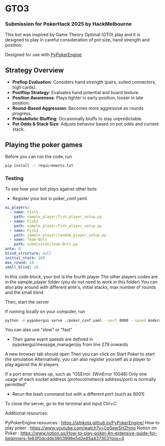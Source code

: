 # GTO3

### Submission for PokerHack 2025 by HackMelbourne

This bot was inspired by Game Theory Optimal (GTO) play and it is designed to play in careful consideration of pot size, hand strength and position.

Designed for use with [PyPokerEngine](https://github.com/ishikota/PyPokerEngine).

## Strategy Overview

- **Preflop Evaluation**: Considers hand strength (pairs, suited connectors, high cards).
- **Postflop Strategy**: Evaluates hand potential and board texture.
- **Position Awareness**: Plays tighter in early position, looser in late position.
- **Round-Based Aggression**: Becomes more aggressive as rounds progress.
- **Probabilistic Bluffing**: Occasionally bluffs to stay unpredictable.
- **Pot Odds & Stack Size**: Adjusts behavior based on pot odds and current stack.

## Playing the poker games
Before you can run the code, run
```bash
pip install -r requirements.txt
```

### Testing 
To see how your bot plays against other bots:
- Register your bot in poker_conf.yaml:
```yaml
ai_players:
  - name: Fish1
    path: sample_player/fish_player_setup.py
  - name: Fish2
    path: sample_player/fish_player_setup.py
  - name: Fish3
    path: sample_player/random_player_setup.py
  - name: Team-Bots
    path: submission/Team-Bots.py
ante: 0
blind_structure: null
initial_stack: 100
max_round: 10
small_blind: 10
```
In this code block, your bot is the fourth player
The other players codes are in the sample_player folder (you do not need to work in this folder)
You can also play around with different ante's, initial stacks, max number of rounds and the small blind

Then, start the server

If running locally on your computer, run
```bash
python -m pypokergui serve ./poker_conf.yaml --port 8000 --speed moderate
```
You can also use "slow" or "fast"
- Their game event speeds are defined in pypokergui/message_manager/py from line 279 onwards

A new browser tab should open
Then you can click on Start Poker to start the simulation
Alternatively, you can also register yourself as a player to play against the AI players

If a port error shows up, such as "OSError: [WinError 10048] Only one usage of each socket address (protocol/network address/port) is normally permitted"
- Rerun the bash command but with a different port (such as 8001)

To close the server, go to the terminal and input Ctrl+C

Additional resources:

PyPokerEngine resources : https://ishikota.github.io/PyPokerEngine/
How to play poker : https://www.youtube.com/watch?v=CpSewSHZhmo
Notion on Poker : https://www.notion.so/How-to-play-poker-An-extensive-guide-for-beginners-1e63f0dcdde3803996e5d2e85a437303?pvs=4
